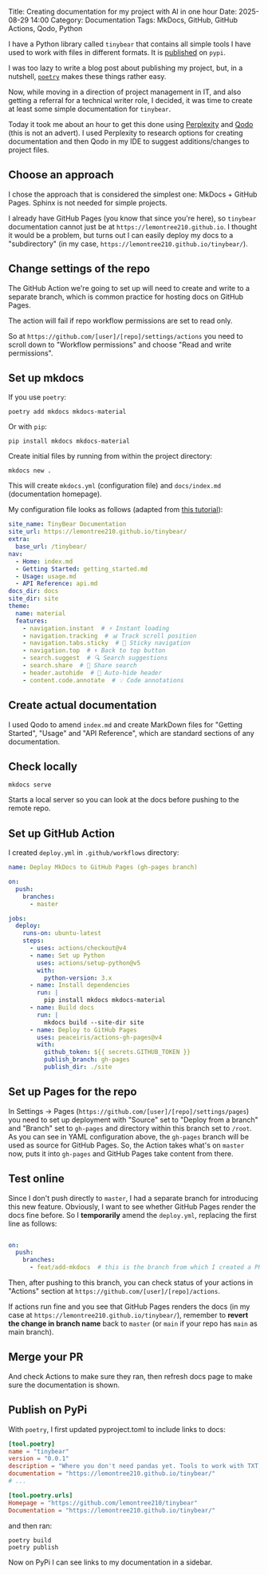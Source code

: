Title: Creating documentation for my project with AI in one hour
Date: 2025-08-29 14:00
Category: Documentation
Tags: MkDocs, GitHub, GitHub Actions, Qodo, Python

I have a Python library called `tinybear` that contains all simple tools I have used to work with files in different formats. It is [published](https://pypi.org/project/tinybear) on `pypi`.

I was too lazy to write a blog post about publishing my project, but, in a nutshell, [`poetry`](https://python-poetry.org/) makes these things rather easy.

Now, while moving in a direction of project management in IT, and also getting a referral for a technical writer role, I decided, it was time to create at least some simple documentation for `tinybear`.

Today it took me about an hour to get this done using [Perplexity](https://www.perplexity.ai/) and [Qodo](https://www.qodo.ai/) (this is not an advert). I used Perplexity to research options for creating documentation and then Qodo in my IDE to suggest additions/changes to project files.

## Choose an approach

I chose the approach that is considered the simplest one: MkDocs + GitHub Pages. Sphinx is not needed for simple projects.

I already have GitHub Pages (you know that since you're here), so `tinybear` documentation cannot just be at `https://lemontree210.github.io`. I thought it would be a problem, but turns out I can easily deploy my docs to a "subdirectory" (in my case, `https://lemontree210.github.io/tinybear/`).

## Change settings of the repo

The GitHub Action we're going to set up will need to create and write to a separate branch, which is common practice for hosting docs on GitHub Pages.

The action will fail if repo workflow permissions are set to read only.

So at `https://github.com/[user]/[repo]/settings/actions` you need to scroll down to "Workflow permissions" and choose "Read and write permissions".

## Set up mkdocs

If you use `poetry`:
```shell
poetry add mkdocs mkdocs-material
```

Or with `pip`:
```shell
pip install mkdocs mkdocs-material
```

Create initial files by running from within the project directory:

```shell
mkdocs new .
```

This will create `mkdocs.yml` (configuration file) and `docs/index.md` (documentation homepage).

My configuration file looks as follows (adapted from [this tutorial](https://krython.com/tutorial/python/documentation-sphinx-and-mkdocs/)):

```yaml
site_name: TinyBear Documentation
site_url: https://lemontree210.github.io/tinybear/
extra:
  base_url: /tinybear/
nav:
  - Home: index.md
  - Getting Started: getting_started.md
  - Usage: usage.md
  - API Reference: api.md
docs_dir: docs
site_dir: site
theme:
  name: material
  features:
    - navigation.instant  # ⚡ Instant loading
    - navigation.tracking  # 📊 Track scroll position
    - navigation.tabs.sticky  # 📌 Sticky navigation
    - navigation.top  # ⬆️ Back to top button
    - search.suggest  # 🔍 Search suggestions
    - search.share  # 🔗 Share search
    - header.autohide  # 🎩 Auto-hide header
    - content.code.annotate  # 💡 Code annotations
```

## Create actual documentation

I used Qodo to amend `index.md` and create MarkDown files for "Getting Started", "Usage" and "API Reference", which are standard sections of any documentation.

## Check locally
 
```shell
mkdocs serve
```

Starts a local server so you can look at the docs before pushing to the remote repo.

## Set up GitHub Action

I created `deploy.yml` in `.github/workflows` directory:

```yaml
name: Deploy MkDocs to GitHub Pages (gh-pages branch)

on:
  push:
    branches:
      - master

jobs:
  deploy:
    runs-on: ubuntu-latest
    steps:
      - uses: actions/checkout@v4
      - name: Set up Python
        uses: actions/setup-python@v5
        with:
          python-version: 3.x
      - name: Install dependencies
        run: |
          pip install mkdocs mkdocs-material
      - name: Build docs
        run: |
          mkdocs build --site-dir site
      - name: Deploy to GitHub Pages
        uses: peaceiris/actions-gh-pages@v4
        with:
          github_token: ${{ secrets.GITHUB_TOKEN }}
          publish_branch: gh-pages
          publish_dir: ./site
```

## Set up Pages for the repo

In Settings -> Pages (`https://github.com/[user]/[repo]/settings/pages`) you need to set up deployment with "Source" set to "Deploy from a branch" and "Branch" set to `gh-pages` and directory within this branch set to `/root`. As you can see in YAML configuration above, the `gh-pages` branch will be used as source for GitHub Pages. So, the Action takes what's on `master` now, puts it into `gh-pages` and GitHub Pages take content from there.

## Test online

Since I don't push directly to `master`, I had a separate branch for introducing this new feature. Obviously, I want to see whether GitHub Pages render the docs fine before. So I **temporarily** amend the `deploy.yml`, replacing the first line as follows:

```yaml

on:
  push:
    branches:
      - feat/add-mkdocs  # this is the branch from which I created a PR to merge the branch into master
```

Then, after pushing to this branch, you can check status of your actions in "Actions" section at `https://github.com/[user]/[repo]/actions`.

If actions run fine and you see that GitHub Pages renders the docs (in my case at `https://lemontree210.github.io/tinybear/`), remember to **revert the change in branch name** back to `master` (or `main` if your repo has `main` as main branch).

## Merge your PR

And check Actions to make sure they ran, then refresh docs page to make sure the documentation is shown.

## Publish on PyPi

With `poetry`, I first updated pyproject.toml to include links to docs:

```toml
[tool.poetry]
name = "tinybear"
version = "0.0.1"
description = "Where you don't need pandas yet. Tools to work with TXT, CSV, HTML, XLSX etc."
documentation = "https://lemontree210.github.io/tinybear/"
# ...

[tool.poetry.urls]
Homepage = "https://github.com/lemontree210/tinybear"
Documentation = "https://lemontree210.github.io/tinybear/"
```

and then ran:
```shell
poetry build
poetry publish
```

Now on PyPi I can see links to my documentation in a sidebar.